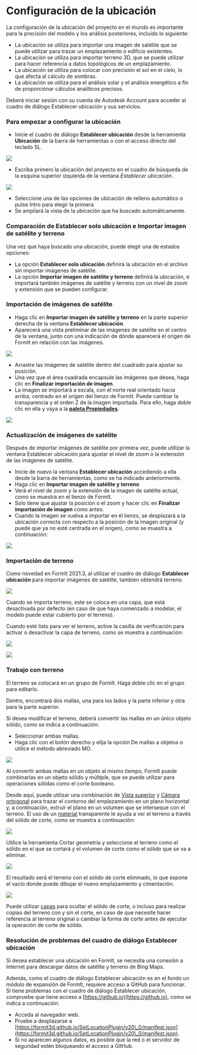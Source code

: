 # Configuración de la ubicación

La configuración de la ubicación del proyecto en el mundo es importante para la precisión del modelo y los análisis posteriores, incluido lo siguiente:

* La ubicación se utiliza para importar una imagen de satélite que se puede utilizar para trazar un emplazamiento o edificio existentes.
* La ubicación se utiliza para importar terreno 3D, que se puede utilizar para hacer referencia a datos topológicos de un emplazamiento.
* La ubicación se utiliza para colocar con precisión el sol en el cielo, lo que afecta al cálculo de sombras.
* La ubicación se utiliza para el análisis solar y el análisis energético a fin de proporcionar cálculos analíticos precisos.

Deberá iniciar sesión con su cuenta de Autodesk Account para acceder al cuadro de diálogo Establecer ubicación y sus servicios.

### Para empezar a configurar la ubicación

* Inicie el cuadro de diálogo **Establecer ubicación** desde la herramienta **Ubicación** de la barra de herramientas o con el acceso directo del teclado SL.

![](<../.gitbook/assets/location-toolbar (1).png>)

* Escriba primero la ubicación del proyecto en el cuadro de búsqueda de la esquina superior izquierda de la ventana _Establecer ubicación_.&#x20;

![](<../.gitbook/assets/location-step-1 (1).png>)

* Seleccione una de las opciones de ubicación de relleno automático o pulse Intro para elegir la primera
* Se ampliará la vista de la ubicación que ha buscado automáticamente.

### Comparación de Establecer solo ubicación e Importar imagen de satélite y terreno

Una vez que haya buscado una ubicación, puede elegir una de estados opciones:

* La opción **Establecer solo ubicación** definirá la ubicación en el archivo sin importar imágenes de satélite.
* La opción **Importar imagen de satélite y terreno** definirá la ubicación, e importará también imágenes de satélite y terreno con un nivel de zoom y extensión que se pueden configurar.

### Importación de imágenes de satélite

* Haga clic en **Importar imagen de satélite y terreno** en la parte superior derecha de la ventana **Establecer ubicación**.
* Aparecerá una vista preliminar de las imágenes de satélite en el centro de la ventana, junto con una indicación de dónde aparecerá el origen de FormIt en relación con las imágenes.

![](../.gitbook/assets/location-step-2.png)

* Arrastre las imágenes de satélite dentro del cuadrado para ajustar su posición.
* Una vez que el área cuadrada encapsule las imágenes que desea, haga clic en **Finalizar importación de imagen**.
* La imagen se importará a escala, con el norte real orientado hacia arriba, centrado en el origen del lienzo de FormIt. Puede cambiar la transparencia y el orden Z de la imagen importada. Para ello, haga doble clic en ella y vaya a la [**paleta Propiedades**](../formit-introduction/tool-bars.md).&#x20;

![](../.gitbook/assets/location-step-3.png)

### Actualización de imágenes de satélite

Después de importar imágenes de satélite por primera vez, puede utilizar la ventana Establecer ubicación para ajustar el nivel de zoom o la extensión de las imágenes de satélite.

* Inicie de nuevo la ventana **Establecer ubicación** accediendo a ella desde la barra de herramientas, como se ha indicado anteriormente.
* Haga clic en **Importar imagen de satélite y terreno**
* Verá el nivel de zoom y la extensión de la imagen de satélite actual, como se muestra en el lienzo de FormIt.
* Solo tiene que ajustar la posición o el zoom y hacer clic en **Finalizar importación de imagen** como antes.
* Cuando la imagen se vuelva a importar en el lienzo, se desplazará a la ubicación correcta con respecto a la posición de la imagen original (y puede que ya no esté centrada en el origen), como se muestra a continuación:

![](../.gitbook/assets/location-step-4.png)

### Importación de terreno

Como novedad en FormIt 2021.3, al utilizar el cuadro de diálogo **Establecer ubicación** para importar imágenes de satélite, también obtendrá terreno.

![](../.gitbook/assets/terrain-button\_original.png)

Cuando se importa terreno, este se coloca en una capa, que está desactivada por defecto (en caso de que haya comenzado a modelar, el modelo puede estar cubierto por el terreno).

Cuando esté listo para ver el terreno, active la casilla de verificación para activar o desactivar la capa de terreno, como se muestra a continuación:

![](<../.gitbook/assets/terrain-layer (1) (1).png>)

![](../.gitbook/assets/terrain\_solid.png)

### Trabajo con terreno

El terreno se colocará en un grupo de FormIt. Haga doble clic en el grupo para editarlo.

Dentro, encontrará dos mallas, una para los lados y la parte inferior y otra para la parte superior.

Si desea modificar el terreno, deberá convertir las mallas en un único objeto sólido, como se indica a continuación:

* Seleccionar ambas mallas.
* Haga clic con el botón derecho y elija la opción De mallas a objetos o utilice el método abreviado MO.

![](../.gitbook/assets/terrain-mesh-context.png)

Al convertir ambas mallas en un objeto al mismo tiempo, FormIt puede combinarlas en un objeto sólido y múltiple, que se puede utilizar para operaciones sólidas como el corte booleano.

Desde aquí, puede utilizar una combinación de [Vista superior](orthographic-views.md) y [Cámara ortogonal](orthographic-camera.md) para trazar el contorno del emplazamiento en un plano horizontal y, a continuación, extruir el plano en un volumen que se interseque con el terreno. El uso de un [material](materials.md) transparente le ayuda a ver el terreno a través del sólido de corte, como se muestra a continuación:

![](../.gitbook/assets/terrain-cutter-before.png)

Utilice la herramienta Cortar geometría y seleccione el terreno como el sólido en el que se cortará y el volumen de corte como el sólido que se va a eliminar.

![](../.gitbook/assets/terrain-cut-menu.png)

El resultado será el terreno con el sólido de corte eliminado, lo que expone el vacío donde puede dibujar el nuevo emplazamiento y cimentación.

![](../.gitbook/assets/terrain-cutter-after.png)

Puede utilizar [capas](layers.md) para ocultar el sólido de corte, o incluso para realizar copias del terreno con y sin el corte, en caso de que necesite hacer referencia al terreno original o cambiar la forma de corte antes de ejecutar la operación de corte de sólido.

### Resolución de problemas del cuadro de diálogo Establecer ubicación

Si desea establecer una ubicación en FormIt, se necesita una conexión a Internet para descargar datos de satélite y terreno de Bing Maps.

Además, como el cuadro de diálogo Establecer ubicación es en el fondo un módulo de expansión de FormIt, requiere acceso a GitHub para funcionar. Si tiene problemas con el cuadro de diálogo Establecer ubicación, compruebe que tiene acceso a [https://github.io](https://github.io), como se indica a continuación:&#x20;

* Acceda al navegador web.
* Pruebe a desplazarse a [https://formit3d.github.io/SetLocationPlugin/v20\_0/manifest.json](https://formit3d.github.io/SetLocationPlugin/v20\_0/manifest.json).
* Si no aparecen algunos datos, es posible que la red o el servidor de seguridad estén bloqueando el acceso a GitHub.
